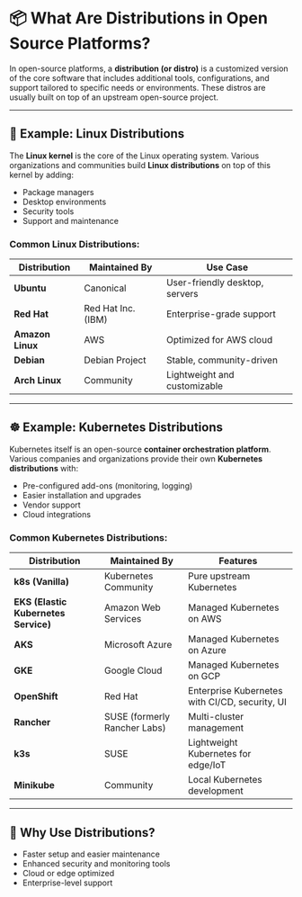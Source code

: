 # 📦 What Are Distributions in Open Source Platforms?

In open-source platforms, a **distribution (or distro)** is a customized version of the core software that includes additional tools, configurations, and support tailored to specific needs or environments. These distros are usually built on top of an upstream open-source project.

---

## 🐧 Example: Linux Distributions

The **Linux kernel** is the core of the Linux operating system. Various organizations and communities build **Linux distributions** on top of this kernel by adding:

- Package managers
- Desktop environments
- Security tools
- Support and maintenance

### Common Linux Distributions:

| Distribution | Maintained By       | Use Case |
|--------------|----------------------|----------|
| **Ubuntu**   | Canonical             | User-friendly desktop, servers |
| **Red Hat**  | Red Hat Inc. (IBM)    | Enterprise-grade support |
| **Amazon Linux** | AWS               | Optimized for AWS cloud |
| **Debian**   | Debian Project        | Stable, community-driven |
| **Arch Linux** | Community           | Lightweight and customizable |

---

## ☸️ Example: Kubernetes Distributions

Kubernetes itself is an open-source **container orchestration platform**. Various companies and organizations provide their own **Kubernetes distributions** with:

- Pre-configured add-ons (monitoring, logging)
- Easier installation and upgrades
- Vendor support
- Cloud integrations

### Common Kubernetes Distributions:

| Distribution       | Maintained By      | Features |
|--------------------|--------------------|----------|
| **k8s (Vanilla)**  | Kubernetes Community | Pure upstream Kubernetes |
| **EKS (Elastic Kubernetes Service)** | Amazon Web Services | Managed Kubernetes on AWS |
| **AKS**            | Microsoft Azure     | Managed Kubernetes on Azure |
| **GKE**            | Google Cloud        | Managed Kubernetes on GCP |
| **OpenShift**      | Red Hat             | Enterprise Kubernetes with CI/CD, security, UI |
| **Rancher**        | SUSE (formerly Rancher Labs) | Multi-cluster management |
| **k3s**            | SUSE                | Lightweight Kubernetes for edge/IoT |
| **Minikube**       | Community           | Local Kubernetes development |

---

## 🧠 Why Use Distributions?

- Faster setup and easier maintenance
- Enhanced security and monitoring tools
- Cloud or edge optimized
- Enterprise-level support


